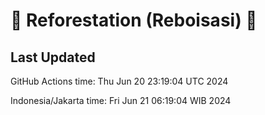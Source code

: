 
# 🌳 Reforestation (Reboisasi) 🌲

## Last Updated

GitHub Actions time: Thu Jun 20 23:19:04 UTC 2024

Indonesia/Jakarta time: Fri Jun 21 06:19:04 WIB 2024
